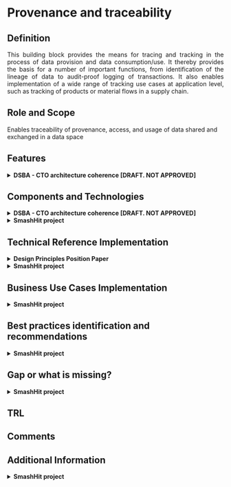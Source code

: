 # Provenance and traceability

## Definition
<div align="justify">This building block provides the means for tracing and tracking in the process of data provision and data consumption/use. It thereby provides the basis for a number of important functions, from identification of the lineage of data to audit-proof logging of transactions. It also enables implementation of a wide range of tracking use cases at application level, such as tracking of products or material flows in a supply chain.</div> 

## Role and Scope
<div allign="justify">Enables traceability of provenance, access, and usage of data shared and exchanged in a data space</div>

## Features 
<details>
  <summary><strong>DSBA - CTO architecture coherence [DRAFT. NOT APPROVED]</strong></summary>
  
- Audit-proof logging of data exchange transactions
- Data Provenance Tracking
  
</details>

## Components and Technologies
<details>
  <summary><strong>DSBA - CTO architecture coherence [DRAFT. NOT APPROVED]</strong></summary>
  
- Integration with multiple DLTs using [FIWARE Canis Major](https://github.com/fiware/CanisMajor) component
- [Infrastructural Sovereignty over Agreement and Transaction Data, figure 3 and 4](https://ris.utwente.nl/ws/portalfiles/portal/182217093/Infrastructural_Sovereignty_over_Agreement_and_Transaction_Data_.pdf)
  
  <img src="images/Provenance_Figure3.png" width="640" align="center"></br>
  
  <img src="images/Provenance_Figure4.png" width="640" align="center"></br>
  
</details>

<details>
  <summary><strong>SmashHit project</strong></summary>
- Encryption module with digital signature, hashing function, web framework, unique identifier generator, watermarking, fingerprinting.
- Data use traceability component module.
</details>

## Technical Reference Implementation
<details>
  <summary><strong>Design Principles Position Paper</strong></summary>
  
<div align="justify">In the scope of a circular supply chain, there is need for providing end-to-end traceability of the status and conditions of key circular entities, like products or materials. The building block allows authorised participants to query on the status of specific products and materials, and to receive detailed information about their status and location in the circular chain.</div>
  
</details>

<details>
  <summary><strong>SmashHit project</strong></summary>
- Data use traceability component module has two purposes: (1st) to trace data flows by fingerprinting/watermarking, and (2nd) the identification of data leakages. The module addresses the need of Data Providers,  OEMs and Data Processors to get a solution which enables the identification of data leakages or misuses. Basis for this component are data fingerprinting and watermark technologies that shall enable the identification of the last data source within the smashHit ecosystem. The fingerprint or watermark will provide answers about where the leaked or misused data was located or forwarded the last time which will avoid the blaming of guiltless participants in a consent chain.
  
![image](https://user-images.githubusercontent.com/95075534/194779027-78d59008-f840-455a-ad6f-25caa2fad0ad.png)

  Figure.Application of smashHit’s Data Use Traceability Component
  
</details>

## Business Use Cases Implementation

<details>
  <summary><strong>SmashHit project</strong></summary>
 - A Data Provider get the authorization from the Data Owner to use and transfer the data to a specific list of Data Processors/Processing entities. The data is transferred from the Data Provider to different data Processors or among Data Processors. From the transfer logs, the Data Owner can view the different transactions, thus providing the transparency of data sharing.

Another use case is that a data is transferred from a Data Provider to several Processing entities which show their interest to the data. From the transfer logs and general information about Processing entities, it is possible to analyse categories of businesses interested to a specific kind of data, and perform targeted advertising to other Processing entities.
</details>

## Best practices identification and recommendations

<details>
  <summary><strong>SmashHit project</strong></summary>
While transferring data, the Data Provider and the Data Processor should make sure that the transfer respect the consent signed with the data Owner (authorized processing entities, expiration date of consent, ...). The receiving company of the data, before using that data, should make sure (using hashing, watermarking or fingerprinting technologies) that it hasn’t been tempered by a third party.
</details>

## Gap or what is missing?
<details>
  <summary><strong>SmashHit project</strong></summary>
There is no gap in our implementation, however it could be extended to perform further data analysis.
</details>

## TRL

## Comments

## Additional Information
<details>
  <summary><strong>SmashHit project</strong></summary>
https://smashhit.eu/enabling-data-use-traceability-with-smashhit/
Implementations of data analysis methods, that could be applied on any kind of data and also transfer logs, are under development and could be found here: https://github.com/D-Stiv/smashHitUBO 
 </details>

